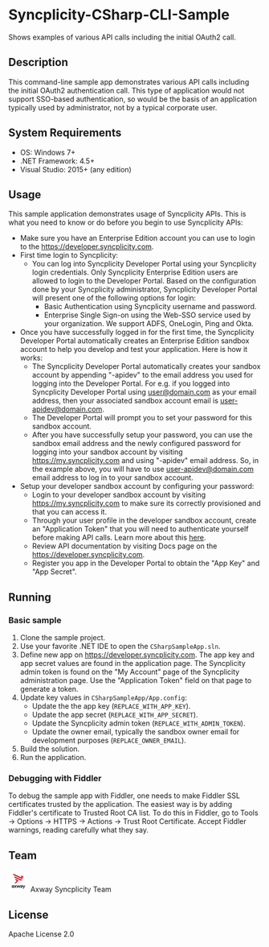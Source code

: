 # Syncplicity-CSharp-CLI-Sample

Shows examples of various API calls including the initial OAuth2 call.

## Description

This command-line sample app demonstrates various API calls including the initial OAuth2 authentication call.
This type of application would not support SSO-based authentication,
so would be the basis of an application typically used by administrator, not by a typical corporate user.

## System Requirements

* OS: Windows 7+
* .NET Framework: 4.5+
* Visual Studio: 2015+ (any edition)

## Usage

This sample application demonstrates usage of Syncplicity APIs. This is what you need to know or do before you begin to use Syncplicity APIs:

* Make sure you have an Enterprise Edition account you can use to login to the <https://developer.syncplicity.com>.
* First time login to Syncplicity:
  * You can log into Syncplicity Developer Portal using your Syncplicity login credentials.
    Only Syncplicity Enterprise Edition users are allowed to login to the Developer Portal.
    Based on the configuration done by your Syncplicity administrator,
    Syncplicity Developer Portal will present one of the following options for login:
    * Basic Authentication using Syncplicity username and password.
    * Enterprise Single Sign-on using the Web-SSO service used by your organization. We support ADFS, OneLogin, Ping and Okta.
* Once you have successfully logged in for the first time,
  the Syncplicity Developer Portal automatically creates an Enterprise Edition sandbox account to help you develop and test your application.
  Here is how it works:
  * The Syncplicity Developer Portal automatically creates your sandbox account
    by appending "-apidev" to the email address you used for logging into the Developer Portal.
    For e.g. if you logged into Syncplicity Developer Portal using user@domain.com as your email address,
    then your associated sandbox account email is user-apidev@domain.com.
  * The Developer Portal will prompt you to set your password for this sandbox account.
  * After you have successfully setup your password,
    you can use the sandbox email address and the newly configured password for logging into your sandbox account
    by visiting <https://my.syncplicity.com> and using "-apidev" email address.
    So, in the example above, you will have to use user-apidev@domain.com email address to log in to your sandbox account.
* Setup your developer sandbox account by configuring your password:
  * Login to your developer sandbox account by visiting <https://my.syncplicity.com> to make sure its correctly provisioned and that you can access it.
  * Through your user profile in the developer sandbox account,
    create an "Application Token" that you will need to authenticate yourself before making API calls.
    Learn more about this [here](https://syncplicity.zendesk.com/hc/en-us/articles/115002028926-Getting-Started-with-Syncplicity-APIs).
  * Review API documentation by visiting Docs page on the <https://developer.syncplicity.com>.
  * Register you app in the Developer Portal to obtain the "App Key" and "App Secret".
  
## Running

### Basic sample

1. Clone the sample project.
2. Use your favorite .NET IDE to open the `CSharpSampleApp.sln`.
3. Define new app on <https://developer.syncplicity.com>. The app key and app secret values are found in the application page.
  The Syncplicity admin token is found on the "My Account" page of the Syncplicity administration page.
  Use the "Application Token" field on that page to generate a token.
4. Update key values in `CSharpSampleApp/App.config`:
    * Update the the app key (`REPLACE_WITH_APP_KEY`).
    * Update the app secret (`REPLACE_WITH_APP_SECRET`).
    * Update the Syncplicity admin token (`REPLACE_WITH_ADMIN_TOKEN`).
    * Update the owner email, typically the sandbox owner email for development purposes (`REPLACE_OWNER_EMAIL`).
5. Build the solution.
6. Run the application.

### Debugging with Fiddler

To debug the sample app with Fiddler, one needs to make Fiddler SSL certificates trusted by the application.
The easiest way is by adding Fiddler's certificate to Trusted Root CA list.
To do this in Fiddler, go to Tools -> Options -> HTTPS -> Actions -> Trust Root Certificate.
Accept Fiddler warnings, reading carefully what they say.

## Team

![alt text][Axwaylogo] Axway Syncplicity Team

[Axwaylogo]: https://github.com/Axway-syncplicity/Assets/raw/master/AxwayLogoSmall.png  "Axway logo"

## License

Apache License 2.0
